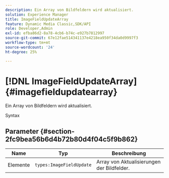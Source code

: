 ```yaml
---
description: Ein Array von Bildfeldern wird aktualisiert.
solution: Experience Manager
title: ImageFieldUpdateArray
feature: Dynamic Media Classic,SDK/API
role: Developer,Admin
exl-id: efba86d2-8a78-4cb6-b74c-e927b7812997
source-git-commit: 67e12fae514341137e4218ea950f34da0d9997f3
workflow-type: tm+mt
source-wordcount: '24'
ht-degree: 25%

---
```


# [!DNL ImageFieldUpdateArray]{#imagefieldupdatearray}

Ein Array von Bildfeldern wird aktualisiert.

Syntax

## Parameter {#section-2fc9bea56b6d4b72b80d4f04c5f9b862}

| Name | Typ | Beschreibung |
|---|---|---|
| Elemente | `types:ImageFieldUpdate` | Array von Aktualisierungen der Bildfelder. |
